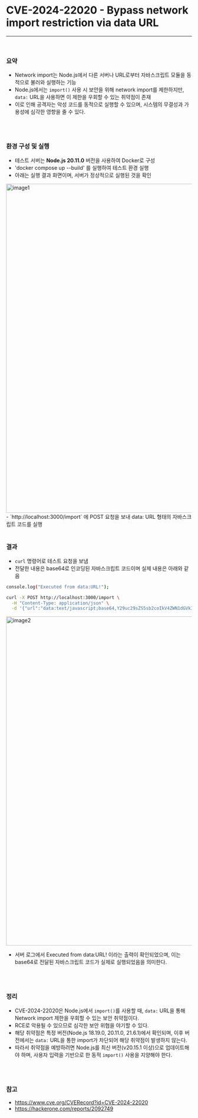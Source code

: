 # CVE-2024-22020 - Bypass network import restriction via data URL
___
<br/>

### 요약
- Network import는 Node.js에서 다른 서버나 URL로부터 자바스크립트 모듈을 동적으로 불러와 실행하는 기능
- Node.js에서는 `import()` 사용 시 보안을 위해 network import를 제한하지만, `data:` URL을 사용하면 이 제한을 우회할 수 있는 취약점이 존재
- 이로 인해 공격자는 악성 코드를 동적으로 실행할 수 있으며, 시스템의 무결성과 가용성에 심각한 영향을 줄 수 있다.


<br/>
<br/>

### 환경 구성 및 실행
- 테스트 서버는 **Node.js 20.11.0** 버전을 사용하여 Docker로 구성
- 'docker compose up --build' 를 실행하여 테스트 환경 실행
- 아래는 실행 결과 화면이며, 서버가 정상적으로 실행된 것을 확인
<img width="893" alt="image1" src="https://github.com/user-attachments/assets/6fe35900-2710-4f1c-af08-7773f1c37def" />
- `http://localhost:3000/import` 에 POST 요청을 보내 data: URL 형태의 자바스크립트 코드를 실행



<br/>
<br/>


### 결과
- `curl` 명령어로 테스트 요청을 보냄 
- 전달한 내용은 base64로 인코딩된 자바스크립트 코드이며 실제 내용은 아래와 같음
```bash
console.log("Executed from data:URL!");
```

```bash
curl -X POST http://localhost:3000/import \
  -H "Content-Type: application/json" \
  -d '{"url":"data:text/javascript;base64,Y29uc29sZS5sb2coIkV4ZWN1dGVkIGZyb20gZGF0YTpVUkwhIik7"}'
```
<img width="893" alt="image2" src="https://github.com/user-attachments/assets/449b0d88-44cd-40d7-9064-d8683113caa1" />



- 서버 로그에서 Executed from data:URL! 이라는 출력이 확인되었으며, 이는 base64로 전달된 자바스크립트 코드가 실제로 실행되었음을 의미한다.
<br/>
<br/>

### 정리
- CVE-2024-22020은 Node.js에서 `import()`를 사용할 때, `data:` URL을 통해 Network import 제한을 우회할 수 있는 보안 취약점이다.
- RCE로 악용될 수 있으므로 심각한 보안 위협을 야기할 수 있다.
- 해당 취약점은 특정 버전(Node.js 18.19.0, 20.11.0, 21.6.1)에서 확인되며, 이후 버전에서는 `data:` URL을 통한 import가 차단되어 해당 취약점이 발생하지 않는다.
- 따라서 취약점을 예방하려면 Node.js를 최신 버전(v20.15.1 이상)으로 업데이트해야 하며, 사용자 입력을 기반으로 한 동적 `import()` 사용을 지양해야 한다.

<br/>
<br/>

### 참고
- https://www.cve.org/CVERecord?id=CVE-2024-22020
- https://hackerone.com/reports/2092749


